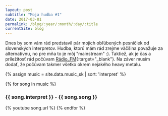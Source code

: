 ```yaml
---
layout: post
subtitle: "Moja hudba #1"
date: 2017-03-01
permalink: /blog/:year/:month/:day/:title
currentSite: blog
---
```


Dnes by som vám rád predstavil pár mojich obľúbených pesničiek od slovenských interpretov. Hudba, ktorú mám rád zrejme väčšina považuje za alternatívnu, no pre mňa to je môj "mainstream" :). Taktiež, ak je čas a príležitosť rád počúvam [Rádio_FM](http://fm.rtvs.sk/){:target="_blank"}. Na záver musím dodať, že počúvam takmer všetko okrem nejakého heavy metalu.

{% assign music = site.data.music_sk | sort: 'interpret' %}

{% for song in music %}
   <h3>{{ song.interpret }} - {{ song.song }}</h3>
   {% youtube song.url %}
{% endfor %}

